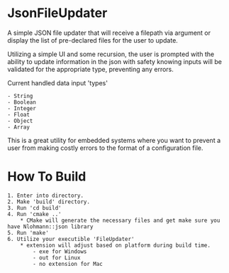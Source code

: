 # JsonFileUpdater

A simple JSON file updater that will receive a filepath via argument or display the list of pre-declared files for the user to update. 

Utilizing a simple UI and some recursion, the user is prompted with the ability to update information in the json with safety knowing 
inputs will be validated for the appropriate type, preventing any errors. 

Current handled data input 'types'

    - String
    - Boolean
    - Integer
    - Float
    - Object
    - Array

This is a great utility for embedded systems where you want to prevent a user from making costly errors to the format of a configuration file. 

# How To Build
    1. Enter into directory.
    2. Make 'build' directory. 
    3. Run 'cd build'
    4. Run 'cmake ..'
        * CMake will generate the necessary files and get make sure you have Nlohmann::json library
    5. Run 'make' 
    6. Utilize your executible 'FileUpdater'
        * extension will adjust based on platform during build time. 
            - exe for Windows
            - out for Linux
            - no extension for Mac
